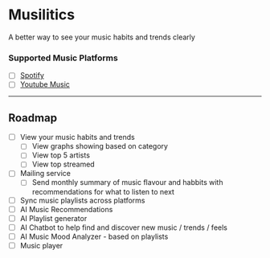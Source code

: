 # Musilitics

A better way to see your music habits and trends clearly

### Supported Music Platforms
- [ ] [Spotify](https://www.spotify.com/)
- [ ] [Youtube Music](https://music.youtube.com/)

----
## Roadmap

- [ ] View your music habits and trends
  - [ ] View graphs showing based on category
  - [ ] View top 5 artists
  - [ ] View top streamed
- [ ] Mailing service
  - [ ] Send monthly summary of music flavour and habbits with recommendations for what to listen to next
- [ ] Sync music playlists across platforms
- [ ] AI Music Recommendations
- [ ] AI Playlist generator
- [ ] AI Chatbot to help find and discover new music / trends / feels
- [ ] AI Music Mood Analyzer - based on playlists
- [ ] Music player

